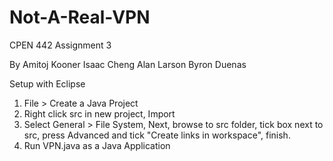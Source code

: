 # Not-A-Real-VPN

CPEN 442 Assignment 3

By
Amitoj Kooner
Isaac Cheng
Alan Larson
Byron Duenas

Setup with Eclipse
1. File > Create a Java Project
2. Right click src in new project, Import
3. Select General > File System, Next, browse to src folder, tick box next to src, press Advanced and tick "Create links in workspace", finish.
4. Run VPN.java as a Java Application